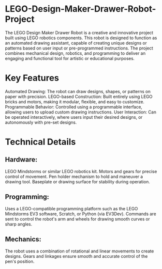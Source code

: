 # LEGO-Design-Maker-Drawer-Robot-Project

The LEGO Design Maker Drawer Robot is a creative and innovative project built using LEGO robotics components. This robot is designed to function as an automated drawing assistant, capable of creating unique designs or patterns based on user input or pre-programmed instructions. The project combines mechanical design, robotics, and programming to deliver an engaging and functional tool for artistic or educational purposes.


# Key Features
Automated Drawing: The robot can draw designs, shapes, or patterns on paper with precision.
LEGO-based Construction: Built entirely using LEGO bricks and motors, making it modular, flexible, and easy to customize.
Programmable Behavior: Controlled using a programmable interface, allowing users to upload custom drawing instructions.
User Interaction: Can be operated interactively, where users input their desired designs, or autonomously with pre-set designs.

# Technical Details
## Hardware:
LEGO Mindstorms or similar LEGO robotics kit.
Motors and gears for precise control of movement.
Pen holder mechanism to hold and maneuver a drawing tool.
Baseplate or drawing surface for stability during operation.
## Programming:

Uses a LEGO-compatible programming platform such as the LEGO Mindstorms EV3 software, Scratch, or Python (via EV3Dev).
Commands are sent to control the robot's arm and wheels for drawing smooth curves or sharp angles.
## Mechanics:
The robot uses a combination of rotational and linear movements to create designs.
Gears and linkages ensure smooth and accurate control of the pen's position.

